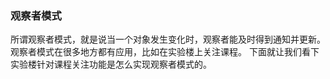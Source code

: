 ### 观察者模式

所谓观察者模式，就是说当一个对象发生变化时，观察者能及时得到通知并更新。观察者模式在很多地方都有应用，比如在实验楼上关注课程。
下面就让我们看下实验楼针对课程关注功能是怎么实现观察者模式的。

